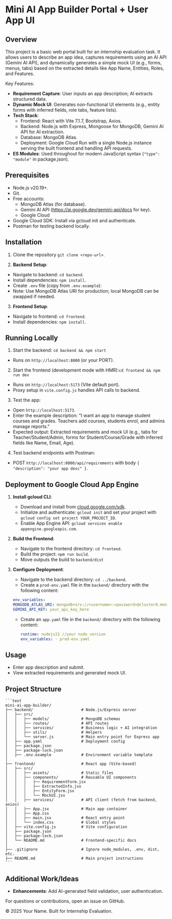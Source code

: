 # Mini AI App Builder Portal + User App UI

## Overview
This project is a basic web portal built for an internship evaluation task. It allows users to describe an app idea, captures requirements using an AI API (Gemini AI API), and dynamically generates a simple mock UI (e.g., forms, menus, tabs) based on the extracted details like App Name, Entities, Roles, and Features.

Key Features:
- **Requirement Capture**: User inputs an app description; AI extracts structured data.
- **Dynamic Mock UI**: Generates non-functional UI elements (e.g., entity forms with inferred fields, role tabs, feature lists).
- **Tech Stack**:
  - Frontend: React with Vite 7.1.7, Bootstrap, Axios.
  - Backend: Node.js with Express, Mongoose for MongoDB, Gemini AI API for AI extraction.
  - Database: MongoDB Atlas.
  - Deployment: Google Cloud Run with a single Node.js instance serving the built frontend and handling API requests.
- **ES Modules**: Used throughout for modern JavaScript syntax (`"type": "module"` in package.json).

## Prerequisites

- Node.js v20.19+.
- Git.
- Free accounts:
  - MongoDB Atlas (for database).
  - Gemini AI API (https://ai.google.dev/gemini-api/docs for key).
  - Google Cloud
- Google Cloud SDK: Install via gcloud init and authenticate.
- Postman for testing backend locally.


## Installation

1. Clone the repository `git clone <repo-url>`.

2. **Backend Setup**:
- Navigate to backend: `cd backend`.
- Install dependencies: `npm install`.
- Create `.env` file (copy from `.env.example`):
- Note: Use MongoDB Atlas URI for production; local MongoDB can be swapped if needed.

3. **Frontend Setup**:
- Navigate to frontend: `cd frontend`.
- Install dependencies: `npm install`.

## Running Locally
1. Start the backend: `cd backend && npm start`
- Runs on `http://localhost:8000` (or your PORT).

2. Start the frontend (development mode with HMR):`cd frontend && npm run dev`
- Runs on `http://localhost:5173` (Vite default port).
- Proxy setup in `vite.config.js` handles API calls to backend.

3. Test the app:
- Open `http://localhost:5173`.
- Enter the example description: "I want an app to manage student courses and grades. Teachers add courses, students enrol, and admins manage reports."
- Expected output: Extracted requirements and mock UI (e.g., tabs for Teacher/Student/Admin, forms for Student/Course/Grade with inferred fields like Name, Email, Age).

4. Test backend endpoints with Postman:
- POST `http://localhost:8000/api/requirements` with body `{ "description": "your app desc" }`.

## Deployment to Google Cloud App Engine
1. **Install gcloud CLI**:
   - Download and install from [cloud.google.com/sdk](https://cloud.google.com/sdk).
   - Initialize and authenticate: `gcloud init` and set your project with `gcloud config set project YOUR_PROJECT_ID`.
   - Enable App Engine API: `gcloud services enable appengine.googleapis.com`.

2. **Build the Frontend**:
   - Navigate to the frontend directory: `cd frontend`.
   - Build the project: `npm run build`.
   - Move outputs the build to  `backend/dist`

3. **Configure Deployment**:
   - Navigate to the backend directory: `cd ../backend`.
   - Create a `prod-env.yaml` file in the `backend/` directory with the following content:
    ```yaml
    env_variables:
    MONGODB_ATLAS_URI: mongodb+srv://<username>:<password>@cluster0.mongodb.net/<dbname>?retryWrites=true&w=majority
    GEMINI_API_KEY: your_api_key_here
    ```
   - Create an `app.yaml` file in the `backend/` directory with the following content:
     ```yaml
     runtime: nodejs22 //your node version
     env_variables: - prod-env.yaml
     ```
## Usage
- Enter app description and submit.
- View extracted requirements and generated mock UI.

## Project Structure

    ```text
    mini-ai-app-builder/
    ├── backend/                     # Node.js/Express server
    │   ├── src/
    │   │   ├── models/              # MongoDB schemas 
    │   │   ├── routes/              # API routes 
    │   │   ├── services/            # Business logic + AI integration 
    │   │   ├── utils/               # Helpers 
    │   │   └── server.js            # Main entry point for Express app
    │   ├── app.yaml                 # Deployment config
    │   ├── package.json
    │   ├── package-lock.json
    │   ├── .env.example             # Environment variable template
    │
    ├── frontend/                    # React app (Vite-based)
    │   ├── src/
    │   │   ├── assets/              # Static files
    │   │   ├── components/          # Reusable UI components
    │   │   │   ├── RequirementForm.jsx
    │   │   │   ├── ExtractedInfo.jsx
    │   │   │   ├── EntityForm.jsx
    │   │   │   └── MockUI.jsx
    │   │   ├── services/            # API client (fetch from backend, axios)
    │   │   ├── App.jsx              # Main app container
    │   │   ├── App.css              
    │   │   ├── main.jsx             # React entry point
    │   │   └── index.css            # Global styles
    │   ├── vite.config.js           # Vite configuration
    │   ├── package.json
    │   ├── package-lock.json
    │   └── README.md                # Frontend-specific docs
    │
    ├── .gitignore                   # Ignore node_modules, .env, dist, etc.
    ├── README.md                    # Main project instructions
    ```

## Additional Work/Ideas
- **Enhancements**: Add AI-generated field validation, user authentication.

For questions or contributions, open an issue on GitHub.

© 2025 Your Name. Built for Internship Evaluation.